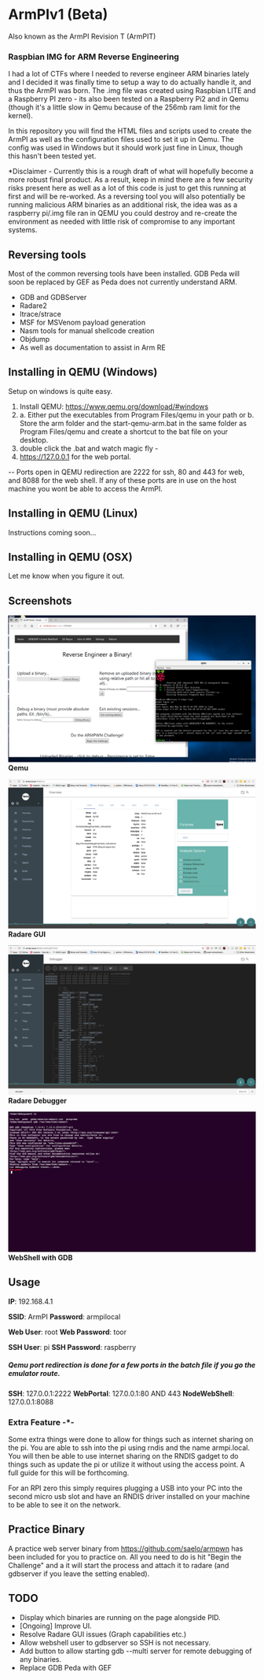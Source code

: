 # ArmPIv1 (Beta)
Also known as the ArmPI Revision T (ArmPIT)

### Raspbian IMG for ARM Reverse Engineering

I had a lot of CTFs where I needed to reverse engineer ARM binaries lately and I decided it was finally time to setup a way to do actually handle it, and thus the ArmPI was born.  The .img file was created using Raspbian LITE and a Raspberry PI zero - its also been tested on a Raspberry Pi2 and in Qemu (though it's a little slow in Qemu because of the 256mb ram limit for the kernel).

In  this repository you will find the HTML files and scripts used to create the ArmPI as well as the configuration files used to set it up in Qemu.  The config was used in Windows but it should work just fine in Linux, though this hasn't been tested yet.

*Disclaimer - Currently this is a rough draft of what will hopefully become a more robust final product.  As a result, keep in mind there are a few security risks present here as well as a lot of this code is just to get this running at first and will be re-worked.  As a reversing tool you will also potentially be running malicious ARM binaries as an additional risk, the idea was as a raspberry pi/.img file ran in QEMU you could destroy and re-create the environment as needed with little risk of compromise to any important systems.  

## Reversing tools

Most of the common reversing tools have been installed.  GDB Peda will soon be replaced by GEF as Peda does not currently understand ARM.

* GDB and GDBServer
* Radare2
* ltrace/strace
* MSF for MSVenom payload generation
* Nasm tools for manual shellcode creation
* Objdump
* As well as documentation to assist in Arm RE

## Installing in QEMU (Windows)
Setup on windows is quite easy.

1. Install QEMU: https://www.qemu.org/download/#windows
2. a. Either put the executables from Program Files/qemu in your path or
   b. Store the arm folder and the start-qemu-arm.bat in the same folder as Program Files/qemu and create a shortcut to the bat file on your desktop.
3. double click the .bat and watch magic fly -
4. https://127.0.0.1 for the web portal. 

-- Ports open in QEMU redirection are 2222 for ssh, 80 and 443 for web, and 8088 for the web shell.  If any of these ports are in use on the host machine you wont be able to access the ArmPI.

## Installing in QEMU (Linux) 
Instructions coming soon...

## Installing in QEMU (OSX)
Let me know when you figure it out.

## Screenshots

![Alt text](/qemu.png?raw=true "Web GUI")
**Qemu**

![Alt text](/gui.png?raw=true "Web GUI")
**Radare GUI**

![Alt text](/dbg.png?raw=true "Web GUI")
**Radare Debugger**

![Alt text](/shell.png?raw=true "Web GUI")
**WebShell with GDB**

## Usage
**IP**: 192.168.4.1

**SSID**: ArmPI
**Password**: armpilocal

**Web User**: root
**Web Password**: toor

**SSH User**: pi
**SSH Password**: raspberry

##### Qemu port redirection is done for a few ports in the batch file if you go the emulator route.
**SSH**: 127.0.0.1:2222
**WebPortal**: 127.0.0.1:80 AND 443
**NodeWebShell**: 127.0.0.1:8088

### Extra Feature -*-
Some extra things were done to allow for things such as internet sharing on the pi.  You are able to ssh into the pi using rndis and the name armpi.local.  You will then be able to use internet sharing on the RNDIS gadget to do things such as update the pi or utilize it without using the access point.  A full guide for this will be forthcoming.

For an RPI zero this simply requires plugging a USB into your PC into the second micro usb slot and have an RNDIS driver installed on your machine to be able to see it on the network.

## Practice Binary
A practice web server binary from https://github.com/saelo/armpwn has been included for you to practice on.  All you need to do is hit "Begin the Challenge" and a it will start the process and attach it to radare (and gdbserver if you leave the setting enabled).

## TODO
* Display which binaries are running on the page alongside PID.
* [Ongoing] Improve UI.
* Resolve Radare GUI issues (Graph capabilities etc.)
* Allow webshell user to gdbserver so SSH is not necessary.
* Add button to allow starting gdb --multi server for remote debugging of any binaries.
* Replace GDB Peda with GEF 
